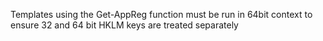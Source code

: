 Templates using the Get-AppReg function must be run in 64bit context to ensure 32 and 64 bit HKLM keys are treated separately
